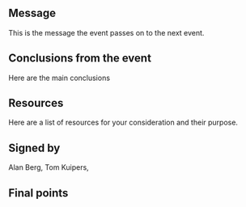 ## Message

This is the message the event passes on to the next event.

## Conclusions from the event

Here are the main conclusions

## Resources

Here are a list of resources for your consideration and their purpose.

## Signed by

Alan Berg, Tom Kuipers,

## Final points

